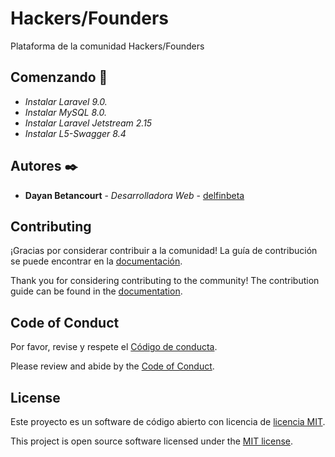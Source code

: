 # Hackers/Founders

Plataforma de la comunidad Hackers/Founders

## Comenzando 🚀

* _Instalar Laravel 9.0._
* _Instalar MySQL 8.0._
* _Instalar Laravel Jetstream 2.15_
* _Instalar L5-Swagger 8.4_

## Autores ✒️

* **Dayan Betancourt** - *Desarrolladora Web* - [delfinbeta](https://github.com/delfinbeta)

## Contributing

¡Gracias por considerar contribuir a la comunidad! La guía de contribución se puede encontrar en la [documentación](https://hf.cx/docs/contributions).

Thank you for considering contributing to the community! The contribution guide can be found in the [documentation](https://hf.cx/docs/contributions).

## Code of Conduct

Por favor, revise y respete el [Código de conducta](https://hf.cx/docs/contributions#code-of-conduct).

Please review and abide by the [Code of Conduct](https://hf.cx/docs/contributions#code-of-conduct).

## License

Este proyecto es un software de código abierto con licencia de [licencia MIT](https://opensource.org/licenses/MIT).

This project is open source software licensed under the [MIT license](https://opensource.org/licenses/MIT).
